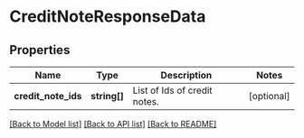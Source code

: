 # CreditNoteResponseData

## Properties
Name | Type | Description | Notes
------------ | ------------- | ------------- | -------------
**credit_note_ids** | **string[]** | List of Ids of credit notes. | [optional] 

[[Back to Model list]](../../README.md#documentation-for-models) [[Back to API list]](../../README.md#documentation-for-api-endpoints) [[Back to README]](../../README.md)

